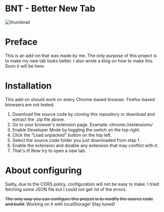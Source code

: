 # BNT - Better New Tab
![thumbnail](https://raw.githubusercontent.com/rVnPower/bnt/main/assets/image.png)

# Preface
This is an add-on that was made by me. The only purpose of this project is to make my new tab looks better.
I also wrote a blog on how to make this. Soon it will be here.

# Installation
This add-on should work on every Chrome-based browser. Firefox-based browsers are not tested.

1. Download the source code by cloning this repository or download and extract the .zip file above.
2. Go to your browser's extension page. Example: chrome://extensions/
3. Enable Developer Mode by toggling the switch on the top right.
4. Click the "Load unpacked" button on the top left.
5. Select the source code folder you just downloaded from step 1.
6. Enable the extension and disable any extension that may conflict with it.
7. That's it! Now try to open a new tab.

# About configuring
Sadly, due to the CORS policy, configuration will not be easy to make. I tried fetching some JSON file but I could not get rid of the errors.

~~The only way you can configure this project is to modify the source code and build.~~
Working on it with localStorage! Stay tuned!
